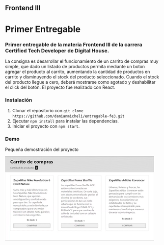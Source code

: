 ## Frontend III
# Primer Entregable

### Primer entregable de la materia Frontend III de la carrera Certified Tech Developer de Digital House.

La consigna es desarrollar el funcionamiento de un carrito de compras muy simple, que dado un listado de productos permita
mediante un boton agregar el producto al carrito, aumentando la cantidad de productos en carrito y disminuyendo el stock del producto
seleccionado. Cuando el stock del producto llegue a cero, deberá mostrarse como agotado y deshabilitar el click del botón.
El proyecto fue realizado con React.

### Instalación

1. Clonar el repositorio con ```git clone https://github.com/damianmicheli/entregable-fe3.git```
2. Ejecutar ```npm install``` para instalar las dependencias.
3. Iniciar el proyecto con ```npm start```.


### Demo 

Pequeña demostración del proyecto

![DEMO](./demo.gif)
